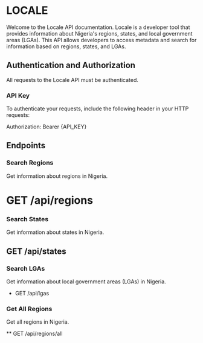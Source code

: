 # LOCALE

Welcome to the Locale API documentation. Locale is a developer tool that provides information about Nigeria's regions, states, and local government areas (LGAs). This API allows developers to access metadata and search for information based on regions, states, and LGAs.

## Authentication and Authorization

All requests to the Locale API must be authenticated.

### API Key

To authenticate your requests, include the following header in your HTTP requests:

Authorization: Bearer {API_KEY}


## Endpoints

### Search Regions

Get information about regions in Nigeria.

# GET /api/regions


### Search States

Get information about states in Nigeria.

## GET /api/states


### Search LGAs

Get information about local government areas (LGAs) in Nigeria.

* GET /api/lgas


### Get All Regions

Get all regions in Nigeria.

** GET /api/regions/all
